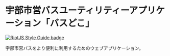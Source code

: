 # 宇部市営バスユーティリティーアプリケーション「バスどこ」

[![RiotJS Style Guide badge](https://cdn.rawgit.com/voorhoede/riotjs-style-guide/master/riotjs-style-guide.svg)](https://github.com/voorhoede/riotjs-style-guide)

宇部市営バスをより便利に利用するためのウェブアプリケーション。
